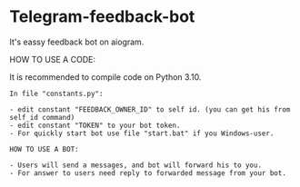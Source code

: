 # Telegram-feedback-bot
It's eassy feedback bot on aiogram.

HOW TO USE A CODE:

It is recommended to compile code on Python 3.10.

`In file "constants.py":`

    - edit constant "FEEDBACK_OWNER_ID" to self id. (you can get his from self_id command)
    - edit constant "TOKEN" to your bot token.
    - For quickly start bot use file "start.bat" if you Windows-user.

`HOW TO USE A BOT:`

    - Users will send a messages, and bot will forward his to you.
    - For answer to users need reply to forwarded message from your bot.

